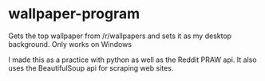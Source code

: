 # wallpaper-program
Gets the top wallpaper from /r/wallpapers and sets it as my desktop background. Only works on Windows

I made this as a practice with python as well as the Reddit PRAW api. It also uses the BeautifulSoup api for scraping web sites.

